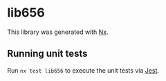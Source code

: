 # lib656

This library was generated with [Nx](https://nx.dev).

## Running unit tests

Run `nx test lib656` to execute the unit tests via [Jest](https://jestjs.io).
